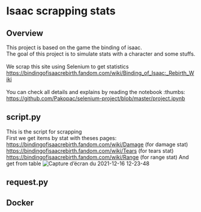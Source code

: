 # Isaac scrapping stats

## Overview

This project is based on the game the binding of isaac.\
The goal of this project is to simulate stats with a character and some stuffs.
<br><br>
We scrap this site using Selenium to get statistics\
https://bindingofisaacrebirth.fandom.com/wiki/Binding_of_Isaac:_Rebirth_Wiki 
<br><br>
You can check all details and explains by reading the notebook :thumbs:\
 https://github.com/Pakopac/selenium-project/blob/master/project.ipynb

## script.&#8203;py
This is the script for scrapping \
First we get items by stat with theses pages: \
https://bindingofisaacrebirth.fandom.com/wiki/Damage (for damage stat)
https://bindingofisaacrebirth.fandom.com/wiki/Tears (for tears stat)
https://bindingofisaacrebirth.fandom.com/wiki/Range (for range stat)
And get from table
![Capture d’écran du 2021-12-16 12-23-48](https://user-images.githubusercontent.com/33722914/146364717-76d617d5-93d1-4ca7-8d50-16e7d55c0812.png)

## request.&#8203;py

## Docker
